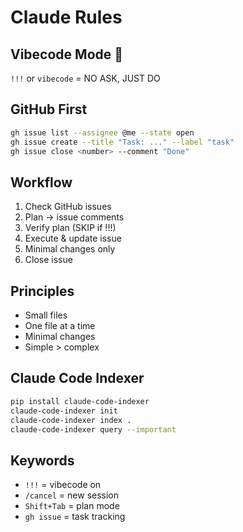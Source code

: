 # Claude Rules

## Vibecode Mode 🚀
`!!!` or `vibecode` = NO ASK, JUST DO

## GitHub First
```bash
gh issue list --assignee @me --state open
gh issue create --title "Task: ..." --label "task"
gh issue close <number> --comment "Done"
```

## Workflow
1. Check GitHub issues
2. Plan → issue comments
3. Verify plan (SKIP if !!!)
4. Execute & update issue
5. Minimal changes only
6. Close issue

## Principles
- Small files
- One file at a time
- Minimal changes
- Simple > complex

## Claude Code Indexer
```bash
pip install claude-code-indexer
claude-code-indexer init
claude-code-indexer index .
claude-code-indexer query --important
```

## Keywords
- `!!!` = vibecode on
- `/cancel` = new session
- `Shift+Tab` = plan mode
- `gh issue` = task tracking